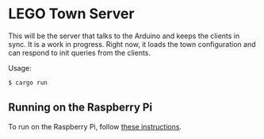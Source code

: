 # LEGO Town Server

This will be the server that talks to the Arduino and keeps the clients in sync.
It is a work in progress.
Right now, it loads the town configuration and can respond to init queries from the clients.

Usage:

```bash
$ cargo run
```

## Running on the Raspberry Pi

To run on the Raspberry Pi, follow [these instructions](https://github.com/japaric/rust-cross).
